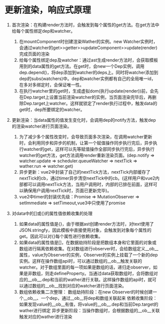 # 更新渲染，响应式原理
1. 首次渲染：在构建render方法时，会触发到每个属性的get方法。在get方法中给每个属性绑定dep和watcher。
    1. 在mountComponent时创建渲染Wather的实例。new Watcher实例时，会通过watcher的get>>getter>>updateComponent>>update(render)完成页面的渲染
    2. 给每个属性绑定dep及watcher：通过ast生成render方法时，会获取模板用到的data属性的get方法。在get时，会new一个Dep实例，调用dep.depend()，将dep添加到watcher的deps上。同时将watcher添加到dep的subs(watchers)中。dep和watcher实例都有自己的全局唯一id，在多对多绑定时，会保证唯一性。
    3. 在执行watcher里的get时，生成虚拟dom(执行update(render))前，会先在Dep.target上设置当前渲染watcher的实例，当页面渲染完毕后，再删除Dep.target上watcher。这样就锁定了render执行过程中，触发data的get时，dep所要绑定的watcher。

2. 更新渲染：当data属性的值发生变化时，会调用dep的notify方法，触发dep的渲染watcher进行页面渲染。
    1. 为了减少多个属性改变时，会导致页面多次渲染，在调用watcher更新时，会利用同步和异步的机制，让第一个赋值操作同步执行完后，异步执行watcher的get，这样可以先等赋值操作全部同步执行完后，异步执行watcher的get方法，get方法调用render重新渲染页面。(dep.notify => watcher.update => scheduler.queueWatcher => nextTick => wather.run => watcher.get)
    2. 异步更新：vue2中封装了自己的nextTick方法，nextTick内部缓存了nextTick的cb，通过timer异步清空nextTick中的cb。(这样用户和vue2内部都可以调用nextTick方法，当用户调用时，内部的已排在前面，这样可以确保用户调用nextTick时，页面已更新完毕)。
    3. vue2中timer的封装优先级：Promise => MutationObserver => setImmediate => setTimeout,vue3中只使用了promise

3. 对data中的[]或{}的属性值依赖收集的处理
    1. 如果data的属性值是{}，由于根据ast创建render方法时，对text使用了JSON.stringfy，因此模板中直接使用对象，会触发到对象每个属性的get。因此可以对{}每个属性进行依赖收集。
    2. 如果data的属性值是[]，在数据劫持阶段是把数组本身和它里面的对象或数组进行隔离依赖收集。在对数组进行observer时，会给数组定义__ob__属性，value为Observer的实例，Observer的实例上挂载了一个新的dep实例。这样在操作数组api时，可以通过数组的__ob__触发关联的watcher。对于数组里面的每一项如果是数组的话，递归走observer，如果是非数组，则走defineProperty。当通过data获取数组时，会将数组对应的__ob__.dep和当前的wather进行关联。这样操作数组的api时，就可以通过数组的__ob__找到对应的watcher进行页面渲染。
    3. 数组依赖收集二次整理：
        数组劫持阶段：在new Observer的时候创建一个__ob__、一个dep，通过__ob__将dep和数组关联起来
        依赖收集阶段：如果发现value的__ob__有值，将value的__ob__.dep和当前Dep.target的wather进行绑定
        异步更新阶段：当操作数组时，会根据数组的__ob__关联触发对应的wather进行渲染